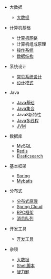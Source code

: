 * 大数据 
    * [大数据](./docs/大数据.md)

* 计算机基础
    * [计算机网络](./docs/计算机网络.md)
    * 计算机组成原理
    * [操作系统](./docs/操作系统.md)
    * [数据结构](./docs/数据结构.md)

* 系统设计
    * [常见系统设计](./docs/系统设计.md)
    * [设计模式](./docs/设计模式.md)

* Java
    * [Java基础](./docs/Java基础.md)
    * [Java集合](./docs/Java集合.md)
    * Java8新特性
    * [Java多线程](./docs/Java多线程.md)
    * [JVM](./docs/JVM.md)

* 数据库
    * [MySQL](./docs/MySQL.md)
    * [Redis](./docs/Redis.md)
    * [Elasticsearch](./docs/Elasticsearch.md)

* 基本框架
    * [Spring](./docs/Spring.md)
    * [Mybatis](./docs/Mybatis.md)

* 分布式
    * [分布式原理](./docs/分布式.md)
    * [Spring Cloud](./docs/Spring%20Cloud.md)
    * [RPC框架](./docs/RPC框架.md)
    * [消息队列](./docs/消息队列.md)

* 开发工具
    * [开发工具](./docs/开发工具.md)

* 杂项
    * [大数据](./docs/大数据.md)
    * [Shell脚本](./docs/Shell脚本.md)
    * [智力题](./docs/智力题.md)





